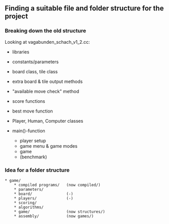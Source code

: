 ## Finding a suitable file and folder structure for the project

### Breaking down the old structure
Looking at vagabunden_schach_v1_2.cc:

* libraries
* constants/parameters

* board class, tile class
* extra board & tile output methods

* "available move check" method
* score functions
* best move function

* Player, Human, Computer classes

* main()-function
    * player setup
    * game menu & game modes
    * game
    * (benchmark)


    
### Idea for a folder structure
```
* game/
    * compiled programs/   (now compiled/)
    * parameters/
    * board/               (-)
    * players/             (-)
    * scoring/
    * algorithms/
    * game/                (now structures/)
    * assembly/            (now games/)
```
